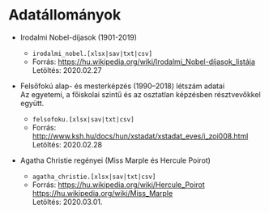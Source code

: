 # Adatállományok


* Irodalmi Nobel-díjasok (1901-2019)
  * `irodalmi_nobel.[xlsx|sav|txt|csv]`
  * Forrás: https://hu.wikipedia.org/wiki/Irodalmi_Nobel-díjasok_listája  
  Letöltés: 2020.02.27
  
* Felsőfokú alap- és mesterképzés (1990–2018) létszám adatai  
Az egyetemi, a főiskolai szintű és az osztatlan képzésben résztvevőkkel együtt. 
  * `felsofoku.[xlsx|sav|txt|csv]`
  * Forrás: http://www.ksh.hu/docs/hun/xstadat/xstadat_eves/i_zoi008.html  
  Letöltés: 2020.02.28

* Agatha Christie regényei (Miss Marple és Hercule Poirot)
  * `agatha_christie.[xlsx|sav|txt|csv]`
  * Forrás: https://hu.wikipedia.org/wiki/Hercule_Poirot  
  https://hu.wikipedia.org/wiki/Miss_Marple  
  Letöltés: 2020.03.01.


